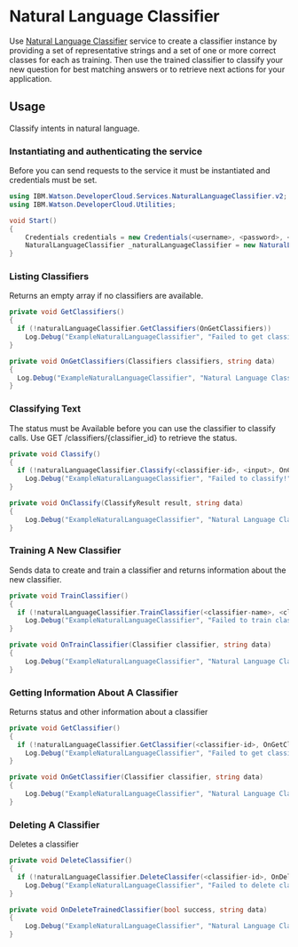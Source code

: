 # Natural Language Classifier

Use [Natural Language Classifier][natural_language_classifier] service to create a classifier instance by providing a set of representative strings and a set of one or more correct classes for each as training. Then use the trained classifier to classify your new question for best matching answers or to retrieve next actions for your application.

## Usage
Classify intents in natural language.

### Instantiating and authenticating the service
Before you can send requests to the service it must be instantiated and credentials must be set.
```cs
using IBM.Watson.DeveloperCloud.Services.NaturalLanguageClassifier.v2;
using IBM.Watson.DeveloperCloud.Utilities;

void Start()
{
    Credentials credentials = new Credentials(<username>, <password>, <url>);
    NaturalLanguageClassifier _naturalLanguageClassifier = new NaturalLanguageClassifier(credentials);
}
```

### Listing Classifiers
Returns an empty array if no classifiers are available.
```cs
private void GetClassifiers()
{
  if (!naturalLanguageClassifier.GetClassifiers(OnGetClassifiers))
    Log.Debug("ExampleNaturalLanguageClassifier", "Failed to get classifiers!");
}

private void OnGetClassifiers(Classifiers classifiers, string data)
{
  Log.Debug("ExampleNaturalLanguageClassifier", "Natural Language Classifier - GetClassifiers  Response: {0}", data);
}
```




### Classifying Text
The status must be Available before you can use the classifier to classify calls. Use GET /classifiers/{classifier_id} to retrieve the status.
```cs
private void Classify()
{
  if (!naturalLanguageClassifier.Classify(<classifier-id>, <input>, OnClassify))
    Log.Debug("ExampleNaturalLanguageClassifier", "Failed to classify!");
}

private void OnClassify(ClassifyResult result, string data)
{
    Log.Debug("ExampleNaturalLanguageClassifier", "Natural Language Classifier - Classify Response: {0}", data);
}
```




### Training A New Classifier
Sends data to create and train a classifier and returns information about the new classifier.
```cs
private void TrainClassifier()
{
  if (!naturalLanguageClassifier.TrainClassifier(<classifier-name>, <classifier-language>, <training-data>, OnTrainClassifier))
    Log.Debug("ExampleNaturalLanguageClassifier", "Failed to train clasifier!");
}

private void OnTrainClassifier(Classifier classifier, string data)
{
    Log.Debug("ExampleNaturalLanguageClassifier", "Natural Language Classifier - Train Classifier: {0}", data);
}
```



### Getting Information About A Classifier
Returns status and other information about a classifier
```cs
private void GetClassifier()
{
  if (!naturalLanguageClassifier.GetClassifier(<classifier-id>, OnGetClassifier))
    Log.Debug("ExampleNaturalLanguageClassifier", "Failed to get classifier {0}!", classifierId);
}

private void OnGetClassifier(Classifier classifier, string data)
{
    Log.Debug("ExampleNaturalLanguageClassifier", "Natural Language Classifier - Get Classifier {0}: {1}", classifier.classifier_id, data);
}
```




### Deleting A Classifier
Deletes a classifier
```cs
private void DeleteClassifier()
{
  if (!naturalLanguageClassifier.DeleteClassifer(<classifier-id>, OnDeleteTrainedClassifier))
    Log.Debug("ExampleNaturalLanguageClassifier", "Failed to delete clasifier {0}!", <classifier-id>);
}

private void OnDeleteTrainedClassifier(bool success, string data)
{
    Log.Debug("ExampleNaturalLanguageClassifier", "Natural Language Classifier - Delete Trained Classifier {0} | success: {1} {2}", <classifier-id>, success, data);
}
```


[natural_language_classifier]: https://www.ibm.com/watson/services/natural-language-classifier/
